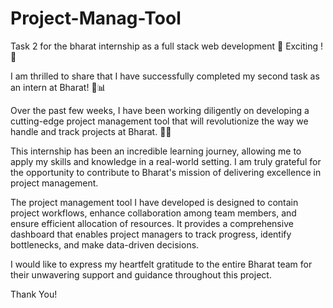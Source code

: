 # Project-Manag-Tool

Task 2 for the bharat internship as a full stack web development 
🎉 Exciting ! 🎉

I am thrilled to share that I have successfully completed my second task as an intern at Bharat! 🚀📊

Over the past few weeks, I have been working diligently on developing a cutting-edge project management tool that will revolutionize the way we handle and track projects at Bharat. 🌟💼

This internship has been an incredible learning journey, allowing me to apply my skills and knowledge in a real-world setting. I am truly grateful for the opportunity to contribute to Bharat's mission of delivering excellence in project management. 

The project management tool I have developed is designed to contain project workflows, enhance collaboration among team members, and ensure efficient allocation of resources. It provides a comprehensive dashboard that enables project managers to track progress, identify bottlenecks, and make data-driven decisions. 

I would like to express my heartfelt gratitude to the entire Bharat team for their unwavering support and guidance throughout this project.

Thank You!
